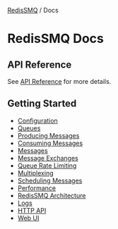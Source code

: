 [RedisSMQ](../README.md) / Docs

# RedisSMQ Docs

## API Reference

See [API Reference](api/README.md) for more details.

## Getting Started

- [Configuration](configuration.md)
- [Queues](queues.md)
- [Producing Messages](producing-messages.md)
- [Consuming Messages](consuming-messages.md)
- [Messages](messages.md)
- [Message Exchanges](message-exchanges.md)
- [Queue Rate Limiting](queue-rate-limiting.md)
- [Multiplexing](multiplexing.md)
- [Scheduling Messages](scheduling-messages.md)
- [Performance](performance.md)
- [RedisSMQ Architecture](redis-smq-architecture.md)
- [Logs](https://github.com/weyoss/redis-smq-common/blob/master/docs/README.md#logs)
- [HTTP API](https://github.com/weyoss/redis-smq-monitor)
- [Web UI](https://github.com/weyoss/redis-smq-monitor-client)
